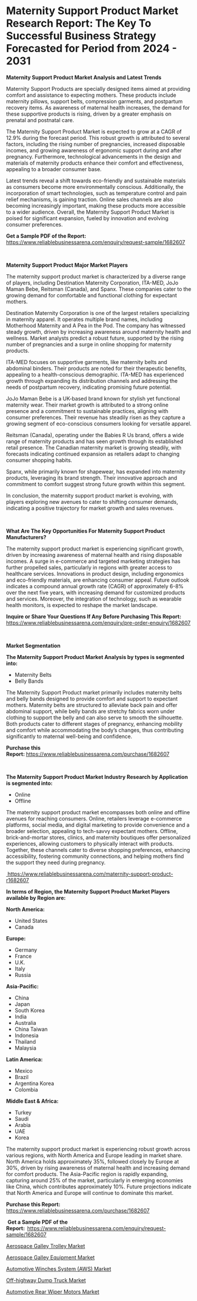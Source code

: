 <p><h1>Maternity Support Product Market Research Report: The Key To Successful Business Strategy Forecasted for Period from 2024 - 2031</h1></p><p><strong>Maternity Support Product Market Analysis and Latest Trends</strong></p>
<p><p>Maternity Support Products are specially designed items aimed at providing comfort and assistance to expecting mothers. These products include maternity pillows, support belts, compression garments, and postpartum recovery items. As awareness of maternal health increases, the demand for these supportive products is rising, driven by a greater emphasis on prenatal and postnatal care.</p><p>The Maternity Support Product Market is expected to grow at a CAGR of 12.9% during the forecast period. This robust growth is attributed to several factors, including the rising number of pregnancies, increased disposable incomes, and growing awareness of ergonomic support during and after pregnancy. Furthermore, technological advancements in the design and materials of maternity products enhance their comfort and effectiveness, appealing to a broader consumer base.</p><p>Latest trends reveal a shift towards eco-friendly and sustainable materials as consumers become more environmentally conscious. Additionally, the incorporation of smart technologies, such as temperature control and pain relief mechanisms, is gaining traction. Online sales channels are also becoming increasingly important, making these products more accessible to a wider audience. Overall, the Maternity Support Product Market is poised for significant expansion, fueled by innovation and evolving consumer preferences.</p></p>
<p><strong>Get a Sample PDF of the Report:&nbsp;</strong> <a href="https://www.reliablebusinessarena.com/enquiry/request-sample/1682607?utm_campaign=1551&utm_medium=2&utm_source=Github&utm_content=ia&utm_term=15102024&utm_id=maternity-support-product">https://www.reliablebusinessarena.com/enquiry/request-sample/1682607</a></p>
<p>&nbsp;</p>
<p><strong>Maternity Support Product Major Market Players</strong></p>
<p><p>The maternity support product market is characterized by a diverse range of players, including Destination Maternity Corporation, ITA-MED, JoJo Maman Bebe, Reitsman (Canada), and Spanx. These companies cater to the growing demand for comfortable and functional clothing for expectant mothers.</p><p>Destination Maternity Corporation is one of the largest retailers specializing in maternity apparel. It operates multiple brand names, including Motherhood Maternity and A Pea in the Pod. The company has witnessed steady growth, driven by increasing awareness around maternity health and wellness. Market analysts predict a robust future, supported by the rising number of pregnancies and a surge in online shopping for maternity products.</p><p>ITA-MED focuses on supportive garments, like maternity belts and abdominal binders. Their products are noted for their therapeutic benefits, appealing to a health-conscious demographic. ITA-MED has experienced growth through expanding its distribution channels and addressing the needs of postpartum recovery, indicating promising future potential.</p><p>JoJo Maman Bebe is a UK-based brand known for stylish yet functional maternity wear. Their market growth is attributed to a strong online presence and a commitment to sustainable practices, aligning with consumer preferences. Their revenue has steadily risen as they capture a growing segment of eco-conscious consumers looking for versatile apparel.</p><p>Reitsman (Canada), operating under the Babies R Us brand, offers a wide range of maternity products and has seen growth through its established retail presence. The Canadian maternity market is growing steadily, with forecasts indicating continued expansion as retailers adapt to changing consumer shopping habits.</p><p>Spanx, while primarily known for shapewear, has expanded into maternity products, leveraging its brand strength. Their innovative approach and commitment to comfort suggest strong future growth within this segment.</p><p>In conclusion, the maternity support product market is evolving, with players exploring new avenues to cater to shifting consumer demands, indicating a positive trajectory for market growth and sales revenues.</p></p>
<p>&nbsp;</p>
<p><strong>What Are The Key Opportunities For Maternity Support Product Manufacturers?</strong></p>
<p><p>The maternity support product market is experiencing significant growth, driven by increasing awareness of maternal health and rising disposable incomes. A surge in e-commerce and targeted marketing strategies has further propelled sales, particularly in regions with greater access to healthcare services. Innovations in product design, including ergonomics and eco-friendly materials, are enhancing consumer appeal. Future outlook indicates a compound annual growth rate (CAGR) of approximately 6-8% over the next five years, with increasing demand for customized products and services. Moreover, the integration of technology, such as wearable health monitors, is expected to reshape the market landscape.</p></p>
<p><strong>Inquire or Share Your Questions If Any Before Purchasing This Report:</strong> <a href="https://www.reliablebusinessarena.com/enquiry/pre-order-enquiry/1682607?utm_campaign=1551&utm_medium=2&utm_source=Github&utm_content=ia&utm_term=15102024&utm_id=maternity-support-product">https://www.reliablebusinessarena.com/enquiry/pre-order-enquiry/1682607</a></p>
<p>&nbsp;</p>
<p><strong>Market Segmentation</strong></p>
<p><strong>The Maternity Support Product Market Analysis by types is segmented into:</strong></p>
<p><ul><li>Maternity Belts</li><li>Belly Bands</li></ul></p>
<p><p>The Maternity Support Product market primarily includes maternity belts and belly bands designed to provide comfort and support to expectant mothers. Maternity belts are structured to alleviate back pain and offer abdominal support, while belly bands are stretchy fabrics worn under clothing to support the belly and can also serve to smooth the silhouette. Both products cater to different stages of pregnancy, enhancing mobility and comfort while accommodating the body’s changes, thus contributing significantly to maternal well-being and confidence.</p></p>
<p><strong>Purchase this Report:&nbsp;</strong><a href="https://www.reliablebusinessarena.com/purchase/1682607?utm_campaign=1551&utm_medium=2&utm_source=Github&utm_content=ia&utm_term=15102024&utm_id=maternity-support-product">https://www.reliablebusinessarena.com/purchase/1682607</a></p>
<p>&nbsp;</p>
<p><strong>The Maternity Support Product Market Industry Research by Application is segmented into:</strong></p>
<p><ul><li>Online</li><li>Offline</li></ul></p>
<p><p>The maternity support product market encompasses both online and offline avenues for reaching consumers. Online, retailers leverage e-commerce platforms, social media, and digital marketing to provide convenience and a broader selection, appealing to tech-savvy expectant mothers. Offline, brick-and-mortar stores, clinics, and maternity boutiques offer personalized experiences, allowing customers to physically interact with products. Together, these channels cater to diverse shopping preferences, enhancing accessibility, fostering community connections, and helping mothers find the support they need during pregnancy.</p></p>
<p><a href="https://www.reliablebusinessarena.com/maternity-support-product-r1682607?utm_campaign=1551&utm_medium=2&utm_source=Github&utm_content=ia&utm_term=15102024&utm_id=maternity-support-product">&nbsp;https://www.reliablebusinessarena.com/maternity-support-product-r1682607</a></p>
<p><strong>In terms of Region, the Maternity Support Product Market Players available by Region are:</strong></p>
<p>
    <p> <strong> North America: </strong>
        <ul>
            <li>United States</li>
            <li>Canada</li>
        </ul>
        </p> 
    <p> <strong> Europe: </strong>
        <ul>
            <li>Germany</li>
            <li>France</li>
            <li>U.K.</li>
            <li>Italy</li>
            <li>Russia</li>
        </ul>
        </p> 
    <p> <strong> Asia-Pacific: </strong>
        <ul>
            <li>China</li>
            <li>Japan</li>
            <li>South Korea</li>
            <li>India</li>
            <li>Australia</li>
            <li>China Taiwan</li>
            <li>Indonesia</li>
            <li>Thailand</li>
            <li>Malaysia</li>
        </ul>
        </p> 
    <p> <strong> Latin America: </strong>
        <ul>
            <li>Mexico</li>
            <li>Brazil</li>
            <li>Argentina Korea</li>
            <li>Colombia</li>
        </ul>
        </p> 
    <p> <strong> Middle East & Africa: </strong>
        <ul>
            <li>Turkey</li>
            <li>Saudi</li>
            <li>Arabia</li>
            <li>UAE</li>
            <li>Korea</li>
        </ul>
    </p>
    </p>
<p><p>The maternity support product market is experiencing robust growth across various regions, with North America and Europe leading in market share. North America holds approximately 35%, followed closely by Europe at 30%, driven by rising awareness of maternal health and increasing demand for comfort products. The Asia-Pacific region is rapidly expanding, capturing around 25% of the market, particularly in emerging economies like China, which contributes approximately 10%. Future projections indicate that North America and Europe will continue to dominate this market.</p></p>
<p><strong>Purchase this Report: </strong><a href="https://www.reliablebusinessarena.com/purchase/1682607?utm_campaign=1551&utm_medium=2&utm_source=Github&utm_content=ia&utm_term=15102024&utm_id=maternity-support-product">https://www.reliablebusinessarena.com/purchase/1682607</a></p>
<p>&nbsp;<strong>Get a Sample PDF of the Report:&nbsp;&nbsp;</strong><a href="https://www.reliablebusinessarena.com/enquiry/request-sample/1682607?utm_campaign=1551&utm_medium=2&utm_source=Github&utm_content=ia&utm_term=15102024&utm_id=maternity-support-product">https://www.reliablebusinessarena.com/enquiry/request-sample/1682607</a></p>
<p><strong></strong></p>
<p><p><a href="https://www.linkedin.com/pulse/aerospace-galley-trolley-market-global-trends-forecast-2024-hwfrf?utm_campaign=1551&utm_medium=2&utm_source=Github&utm_content=ia&utm_term=15102024&utm_id=maternity-support-product">Aerospace Galley Trolley Market</a></p><p><a href="https://www.linkedin.com/pulse/global-aerospace-galley-equipment-nexus-sector-confluences-4e4rf?utm_campaign=1551&utm_medium=2&utm_source=Github&utm_content=ia&utm_term=15102024&utm_id=maternity-support-product">Aerospace Galley Equipment Market</a></p><p><a href="https://www.linkedin.com/pulse/pulse-automotive-winches-system-aws-rhythms-change-market-d4pnf?utm_campaign=1551&utm_medium=2&utm_source=Github&utm_content=ia&utm_term=15102024&utm_id=maternity-support-product">Automotive Winches System (AWS) Market</a></p><p><a href="https://www.linkedin.com/pulse/off-highway-dump-truck-market-report-product-type-end-use-6pebf?utm_campaign=1551&utm_medium=2&utm_source=Github&utm_content=ia&utm_term=15102024&utm_id=maternity-support-product">Off-highway Dump Truck Market</a></p><p><a href="https://www.linkedin.com/pulse/automotive-rear-wiper-motors-market-investigation-industry-xovbf?utm_campaign=1551&utm_medium=2&utm_source=Github&utm_content=ia&utm_term=15102024&utm_id=maternity-support-product">Automotive Rear Wiper Motors Market</a></p></p>